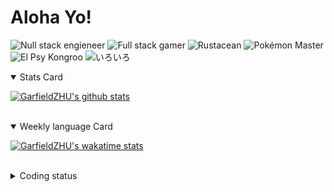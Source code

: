 # Aloha Yo!

![Null stack engieneer](https://img.shields.io/badge/-Null_stack_engineer-a890f0)
![Full stack gamer](https://img.shields.io/badge/-Full_stack_gamer-78c850)
![Rustacean](https://img.shields.io/badge/-Rustacean-f74c00)
![Pokémon Master](https://img.shields.io/badge/-Pokémon_Master-f8d030)
![El Psy Kongroo](https://img.shields.io/badge/-El_Psy_Kongroo-6890f0)
![いろいろ](https://img.shields.io/badge/-いろいろ-f85888)


<details open>
<summary>Stats Card</summary>
 
[![GarfieldZHU's github stats](https://github-readme-stats.vercel.app/api?username=GarfieldZHU&show_icons=true&theme=tokyonight)](https://github.com/anuraghazra/github-readme-stats)
 
</details>

<br/>

<details open>
<summary>Weekly language Card</summary>
 
[![GarfieldZHU's wakatime stats](https://github-readme-stats.vercel.app/api/wakatime?username=AlohaYo&theme=nightowl&layout=compact)](https://github.com/GarfieldZHU/GarfieldZHU)


<br/>

</details>

<details>

<summary>Coding status</summary>

<br/>

<!--START_SECTION:waka-->
**🐱 My Github Data** 

> 🏆 309 Contributions in the Year 2021
 > 
> 📦 477.6 kB Used in Github's Storage 
 > 
> 🚫 Not Opted to Hire
 > 
> 📜 58 Public Repositories 
 > 
> 🔑 33 Private Repositories  
 > 
**I'm a Night 🦉** 

```text
🌞 Morning    71 commits     ██░░░░░░░░░░░░░░░░░░░░░░░   11.04% 
🌆 Daytime    173 commits    ██████░░░░░░░░░░░░░░░░░░░   26.91% 
🌃 Evening    272 commits    ██████████░░░░░░░░░░░░░░░   42.3% 
🌙 Night      127 commits    █████░░░░░░░░░░░░░░░░░░░░   19.75%

```


📊 **This Week I Spent My Time On** 

```text
💬 Programming Languages: 
TypeScript               8 hrs 6 mins        ███████████████████████░░   94.8% 
JSON                     9 mins              ░░░░░░░░░░░░░░░░░░░░░░░░░   1.92% 
SCSS                     5 mins              ░░░░░░░░░░░░░░░░░░░░░░░░░   1.12% 
JavaScript               4 mins              ░░░░░░░░░░░░░░░░░░░░░░░░░   0.92% 
Java                     4 mins              ░░░░░░░░░░░░░░░░░░░░░░░░░   0.82%

🔥 Editors: 
VS Code                  8 hrs 26 mins       ████████████████████████░   98.77% 
IntelliJ                 6 mins              ░░░░░░░░░░░░░░░░░░░░░░░░░   1.23%

💻 Operating System: 
Mac                      8 hrs 26 mins       ████████████████████████░   98.77% 
Windows                  6 mins              ░░░░░░░░░░░░░░░░░░░░░░░░░   1.23%

```


<!--END_SECTION:waka-->

</details>
